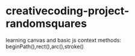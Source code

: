 # creativecoding-project-randomsquares
learning canvas and basic js context methods: beginPath(),rect(),arc(),stroke()
